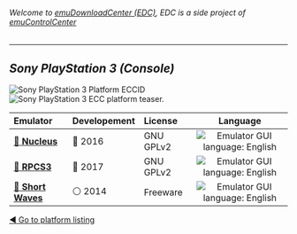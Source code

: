 ###### Welcome to [emuDownloadCenter (EDC)](https://github.com/PhoenixInteractiveNL/emuDownloadCenter/wiki/), EDC is a side project of [emuControlCenter](https://github.com/PhoenixInteractiveNL/emuControlCenter/wiki/)
***
## _Sony PlayStation 3 (Console)_
![](https://raw.githubusercontent.com/wiki/PhoenixInteractiveNL/emuDownloadCenter/images_platform/ecc_ps3_cell.png "Sony PlayStation 3 Platform ECCID")
![](https://raw.githubusercontent.com/wiki/PhoenixInteractiveNL/emuDownloadCenter/images_platform/ecc_ps3_teaser.png "Sony PlayStation 3 ECC platform teaser.")

| Emulator | Developement | License | Language |
|:---------|:-------------|:--------|:--------:|
| [:file_folder: **Nucleus**](https://github.com/PhoenixInteractiveNL/emuDownloadCenter/wiki/Emulator-nucleus#menu) | :large_blue_circle: 2016 | GNU GPLv2 | ![](https://raw.githubusercontent.com/wiki/PhoenixInteractiveNL/emuDownloadCenter/images_flags/icon_flag_EN_24.png "Emulator GUI language: English") |
| [:file_folder: **RPCS3**](https://github.com/PhoenixInteractiveNL/emuDownloadCenter/wiki/Emulator-rpcs3#menu) | :large_blue_circle: 2017 | GNU GPLv2 | ![](https://raw.githubusercontent.com/wiki/PhoenixInteractiveNL/emuDownloadCenter/images_flags/icon_flag_EN_24.png "Emulator GUI language: English") |
| [:file_folder: **Short Waves**](https://github.com/PhoenixInteractiveNL/emuDownloadCenter/wiki/Emulator-shortwaves#menu) | :white_circle: 2014 | Freeware | ![](https://raw.githubusercontent.com/wiki/PhoenixInteractiveNL/emuDownloadCenter/images_flags/icon_flag_EN_24.png "Emulator GUI language: English") |

[:arrow_backward: Go to platform listing](https://github.com/PhoenixInteractiveNL/emuDownloadCenter/wiki/EDC-Platform-List)
